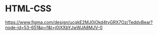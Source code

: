 # HTML-CSS

https://www.figma.com/design/ucqkE2MJ0jOkd4tyGRX7Oz/TeddyBear?node-id=53-651&p=f&t=j0jXXbYJwWJA8MJV-0
